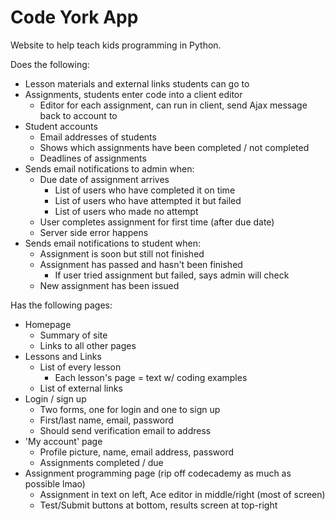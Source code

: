 # Code York App

Website to help teach kids programming in Python.

Does the following:

* Lesson materials and external links students can go to
* Assignments, students enter code into a client editor
    * Editor for each assignment, can run in client, send Ajax message
      back to account to 
* Student accounts
    * Email addresses of students
    * Shows which assignments have been completed / not completed
    * Deadlines of assignments
* Sends email notifications to admin when:
    * Due date of assignment arrives
        * List of users who have completed it on time
        * List of users who have attempted it but failed
        * List of users who made no attempt
    * User completes assignment for first time (after due date)
    * Server side error happens
* Sends email notifications to student when:
    * Assignment is soon but still not finished
    * Assignment has passed and hasn't been finished
        * If user tried assignment but failed, says admin will check
    * New assignment has been issued

Has the following pages:

* Homepage
    * Summary of site
    * Links to all other pages
* Lessons and Links
    * List of every lesson
        * Each lesson's page = text w/ coding examples
    * List of external links
* Login / sign up
    * Two forms, one for login and one to sign up
    * First/last name, email, password
    * Should send verification email to address
* 'My account' page
    * Profile picture, name, email address, password
    * Assignments completed / due
* Assignment programming page (rip off codecademy as much as possible lmao)
    * Assignment in text on left, Ace editor in middle/right (most of screen)
    * Test/Submit buttons at bottom, results screen at top-right